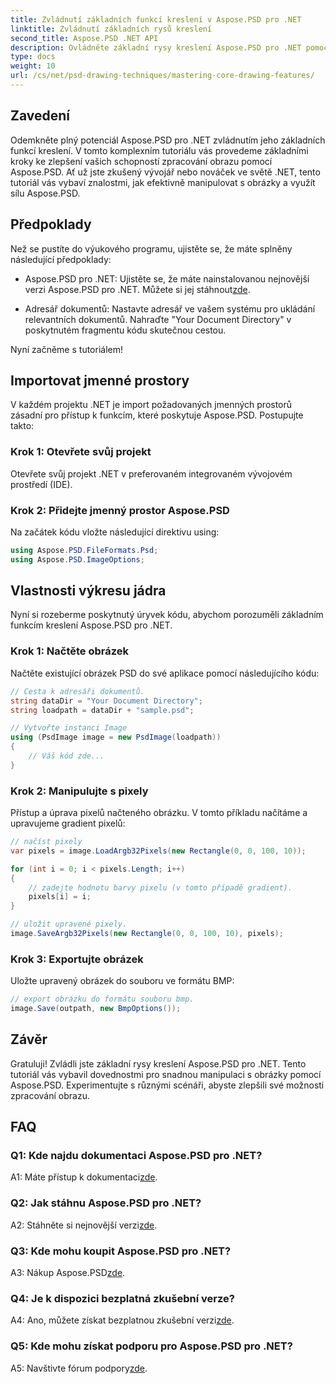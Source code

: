 ```yaml
---
title: Zvládnutí základních funkcí kreslení v Aspose.PSD pro .NET
linktitle: Zvládnutí základních rysů kreslení
second_title: Aspose.PSD .NET API
description: Ovládněte základní rysy kreslení Aspose.PSD pro .NET pomocí našeho podrobného návodu. Vylepšete dovednosti zpracování obrazu bez námahy.
type: docs
weight: 10
url: /cs/net/psd-drawing-techniques/mastering-core-drawing-features/
---
```

## Zavedení

Odemkněte plný potenciál Aspose.PSD pro .NET zvládnutím jeho základních funkcí kreslení. V tomto komplexním tutoriálu vás provedeme základními kroky ke zlepšení vašich schopností zpracování obrazu pomocí Aspose.PSD. Ať už jste zkušený vývojář nebo nováček ve světě .NET, tento tutoriál vás vybaví znalostmi, jak efektivně manipulovat s obrázky a využít sílu Aspose.PSD.

## Předpoklady

Než se pustíte do výukového programu, ujistěte se, že máte splněny následující předpoklady:

-  Aspose.PSD pro .NET: Ujistěte se, že máte nainstalovanou nejnovější verzi Aspose.PSD pro .NET. Můžete si jej stáhnout[zde](https://releases.aspose.com/psd/net/).

- Adresář dokumentů: Nastavte adresář ve vašem systému pro ukládání relevantních dokumentů. Nahraďte "Your Document Directory" v poskytnutém fragmentu kódu skutečnou cestou.

Nyní začněme s tutoriálem!

## Importovat jmenné prostory

V každém projektu .NET je import požadovaných jmenných prostorů zásadní pro přístup k funkcím, které poskytuje Aspose.PSD. Postupujte takto:

### Krok 1: Otevřete svůj projekt

Otevřete svůj projekt .NET v preferovaném integrovaném vývojovém prostředí (IDE).

### Krok 2: Přidejte jmenný prostor Aspose.PSD

Na začátek kódu vložte následující direktivu using:

```csharp
using Aspose.PSD.FileFormats.Psd;
using Aspose.PSD.ImageOptions;
```

## Vlastnosti výkresu jádra

Nyní si rozeberme poskytnutý úryvek kódu, abychom porozuměli základním funkcím kreslení Aspose.PSD pro .NET.

### Krok 1: Načtěte obrázek

Načtěte existující obrázek PSD do své aplikace pomocí následujícího kódu:

```csharp
// Cesta k adresáři dokumentů.
string dataDir = "Your Document Directory";
string loadpath = dataDir + "sample.psd";

// Vytvořte instanci Image
using (PsdImage image = new PsdImage(loadpath))
{
    // Váš kód zde...
}
```

### Krok 2: Manipulujte s pixely

Přístup a úprava pixelů načteného obrázku. V tomto příkladu načítáme a upravujeme gradient pixelů:

```csharp
// načíst pixely
var pixels = image.LoadArgb32Pixels(new Rectangle(0, 0, 100, 10));

for (int i = 0; i < pixels.Length; i++)
{
    // zadejte hodnotu barvy pixelu (v tomto případě gradient).
    pixels[i] = i;
}

// uložit upravené pixely.
image.SaveArgb32Pixels(new Rectangle(0, 0, 100, 10), pixels);
```

### Krok 3: Exportujte obrázek

Uložte upravený obrázek do souboru ve formátu BMP:

```csharp
// export obrázku do formátu souboru bmp.
image.Save(outpath, new BmpOptions());
```

## Závěr

Gratuluji! Zvládli jste základní rysy kreslení Aspose.PSD pro .NET. Tento tutoriál vás vybavil dovednostmi pro snadnou manipulaci s obrázky pomocí Aspose.PSD. Experimentujte s různými scénáři, abyste zlepšili své možnosti zpracování obrazu.

## FAQ

### Q1: Kde najdu dokumentaci Aspose.PSD pro .NET?

 A1: Máte přístup k dokumentaci[zde](https://reference.aspose.com/psd/net/).

### Q2: Jak stáhnu Aspose.PSD pro .NET?

 A2: Stáhněte si nejnovější verzi[zde](https://releases.aspose.com/psd/net/).

### Q3: Kde mohu koupit Aspose.PSD pro .NET?

 A3: Nákup Aspose.PSD[zde](https://purchase.aspose.com/buy).

### Q4: Je k dispozici bezplatná zkušební verze?

 A4: Ano, můžete získat bezplatnou zkušební verzi[zde](https://releases.aspose.com/).

### Q5: Kde mohu získat podporu pro Aspose.PSD pro .NET?

 A5: Navštivte fórum podpory[zde](https://forum.aspose.com/c/psd/34).